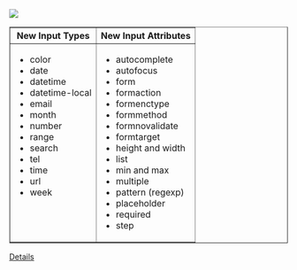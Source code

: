 <image src="https://www.htmlgoodies.com/imagesvr_ce/8525/html5_doc_sections.gif"/>
<table border="1" cellspacing="0" class="reference" width="400">
<tbody>
<tr><th>New Input Types</th><th>New Input Attributes</th></tr>
<tr>
<td valign="top">
<ul>
<li>color</li>
<li>date</li>
<li>datetime</li>
<li>datetime-local</li>
<li>email</li>
<li>month</li>
<li>number</li>
<li>range</li>
<li>search</li>
<li>tel</li>
<li>time</li>
<li>url</li>
<li>week</li>
</ul>
</td>
<td>
<ul>
<li>autocomplete</li>
<li>autofocus</li>
<li>form</li>
<li>formaction</li>
<li>formenctype</li>
<li>formmethod</li>
<li>formnovalidate</li>
<li>formtarget</li>
<li>height and width</li>
<li>list</li>
<li>min and max</li>
<li>multiple</li>
<li>pattern (regexp)</li>
<li>placeholder</li>
<li>required</li>
<li>step</li>
</ul>
</td>
</tr>
</tbody>
</table>
<a href="https://www.htmlgoodies.com/tutorials/html5/new-tags-in-html5.html">Details</a>